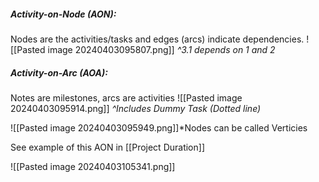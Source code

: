 ##### Activity-on-Node (AON):
Nodes are the activities/tasks and edges (arcs) indicate dependencies.
![[Pasted image 20240403095807.png]]
*^3.1 depends on 1 and 2*

##### Activity-on-Arc (AOA):
Notes are milestones, arcs are activities
![[Pasted image 20240403095914.png]]
*^Includes Dummy Task (Dotted line)*


![[Pasted image 20240403095949.png]]*Nodes can be called Verticies

See example of this AON in [[Project Duration]]

![[Pasted image 20240403105341.png]]